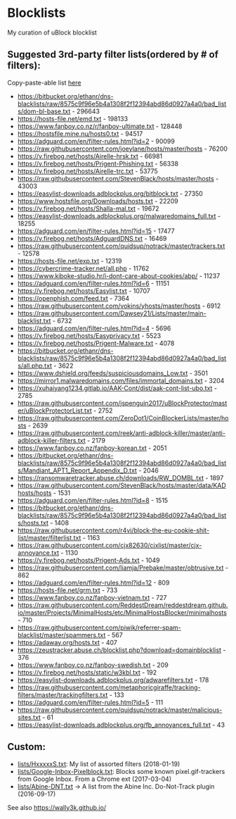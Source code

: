 # Blocklists
My curation of uBlock blocklist 

## Suggested 3rd-party filter lists(ordered by # of filters):
Copy-paste-able list [here](https://github.com/HxxxxxS/Blocklists/raw/master/list-of-lists.txt)
* https://bitbucket.org/ethanr/dns-blacklists/raw/8575c9f96e5b4a1308f2f12394abd86d0927a4a0/bad_lists/dom-bl-base.txt - 296643
* https://hosts-file.net/emd.txt - 198133
* https://www.fanboy.co.nz/r/fanboy-ultimate.txt - 128448
* https://hostsfile.mine.nu/hosts0.txt - 94517
* https://adguard.com/en/filter-rules.html?id=2 - 90099
* https://raw.githubusercontent.com/joeylane/hosts/master/hosts - 76200
* https://v.firebog.net/hosts/Airelle-hrsk.txt - 66981
* https://v.firebog.net/hosts/Prigent-Phishing.txt - 56338
* https://v.firebog.net/hosts/Airelle-trc.txt - 53775
* https://raw.githubusercontent.com/StevenBlack/hosts/master/hosts - 43003
* https://easylist-downloads.adblockplus.org/bitblock.txt - 27350
* https://www.hostsfile.org/Downloads/hosts.txt - 22209
* https://v.firebog.net/hosts/Shalla-mal.txt - 19672
* https://easylist-downloads.adblockplus.org/malwaredomains_full.txt - 18255
* https://adguard.com/en/filter-rules.html?id=15 - 17477
* https://v.firebog.net/hosts/AdguardDNS.txt - 16469
* https://raw.githubusercontent.com/quidsup/notrack/master/trackers.txt - 12578
* https://hosts-file.net/exp.txt - 12319
* https://cybercrime-tracker.net/all.php - 11762
* https://www.kiboke-studio.hr/i-dont-care-about-cookies/abp/ - 11237
* https://adguard.com/en/filter-rules.html?id=6 - 11151
* https://v.firebog.net/hosts/Easylist.txt - 10707
* https://openphish.com/feed.txt - 7364
* https://raw.githubusercontent.com/vokins/yhosts/master/hosts - 6912
* https://raw.githubusercontent.com/Dawsey21/Lists/master/main-blacklist.txt - 6732
* https://adguard.com/en/filter-rules.html?id=4 - 5696
* https://v.firebog.net/hosts/Easyprivacy.txt - 5523
* https://v.firebog.net/hosts/Prigent-Malware.txt - 4078
* https://bitbucket.org/ethanr/dns-blacklists/raw/8575c9f96e5b4a1308f2f12394abd86d0927a4a0/bad_lists/all.php.txt - 3622
* https://www.dshield.org/feeds/suspiciousdomains_Low.txt - 3501
* https://mirror1.malwaredomains.com/files/immortal_domains.txt - 3204
* https://xuhaiyang1234.gitlab.io/AAK-Cont/dist/aak-cont-list-ubo.txt - 2785
* https://raw.githubusercontent.com/jspenguin2017/uBlockProtector/master/uBlockProtectorList.txt - 2752
* https://raw.githubusercontent.com/ZeroDot1/CoinBlockerLists/master/hosts - 2639
* https://raw.githubusercontent.com/reek/anti-adblock-killer/master/anti-adblock-killer-filters.txt - 2179
* https://www.fanboy.co.nz/fanboy-korean.txt - 2051
* https://bitbucket.org/ethanr/dns-blacklists/raw/8575c9f96e5b4a1308f2f12394abd86d0927a4a0/bad_lists/Mandiant_APT1_Report_Appendix_D.txt - 2046
* https://ransomwaretracker.abuse.ch/downloads/RW_DOMBL.txt - 1897
* https://raw.githubusercontent.com/StevenBlack/hosts/master/data/KADhosts/hosts - 1531
* https://adguard.com/en/filter-rules.html?id=8 - 1515
* https://bitbucket.org/ethanr/dns-blacklists/raw/8575c9f96e5b4a1308f2f12394abd86d0927a4a0/bad_lists/hosts.txt - 1408
* https://raw.githubusercontent.com/r4vi/block-the-eu-cookie-shit-list/master/filterlist.txt - 1163
* https://raw.githubusercontent.com/cjx82630/cjxlist/master/cjx-annoyance.txt - 1130
* https://v.firebog.net/hosts/Prigent-Ads.txt - 1049
* https://raw.githubusercontent.com/liamja/Prebake/master/obtrusive.txt - 862
* https://adguard.com/en/filter-rules.html?id=12 - 809
* https://hosts-file.net/grm.txt - 733
* https://www.fanboy.co.nz/fanboy-vietnam.txt - 727
* https://raw.githubusercontent.com/ReddestDream/reddestdream.github.io/master/Projects/MinimalHosts/etc/MinimalHostsBlocker/minimalhosts - 710
* https://raw.githubusercontent.com/piwik/referrer-spam-blacklist/master/spammers.txt - 567
* https://adaway.org/hosts.txt - 407
* https://zeustracker.abuse.ch/blocklist.php?download=domainblocklist - 376
* https://www.fanboy.co.nz/fanboy-swedish.txt - 209
* https://v.firebog.net/hosts/static/w3kbl.txt - 192
* https://easylist-downloads.adblockplus.org/adwarefilters.txt - 178
* https://raw.githubusercontent.com/metaphoricgiraffe/tracking-filters/master/trackingfilters.txt - 133
* https://adguard.com/en/filter-rules.html?id=5 - 111
* https://raw.githubusercontent.com/quidsup/notrack/master/malicious-sites.txt - 61
* https://easylist-downloads.adblockplus.org/fb_annoyances_full.txt - 43

## Custom:
* [lists/HxxxxxS.txt](https://github.com/HxxxxxS/Blocklists/raw/master/lists/HxxxxxS.txt): My list of assorted filters (2018-01-19)
* [lists/Google-Inbox-Pixelblock.txt](https://github.com/HxxxxxS/Blocklists/raw/master/lists/Google-Inbox-Pixelblock.txt): Blocks some known pixel.gif-trackers from Google Inbox. From a Chrome ext (2017-03-04)
* [lists/Abine-DNT.txt](https://github.com/HxxxxxS/Blocklists/raw/master/lists/Abine-DNT.txt) -> A list from the Abine Inc. Do-Not-Track plugin (2016-09-17)

See also https://wally3k.github.io/
